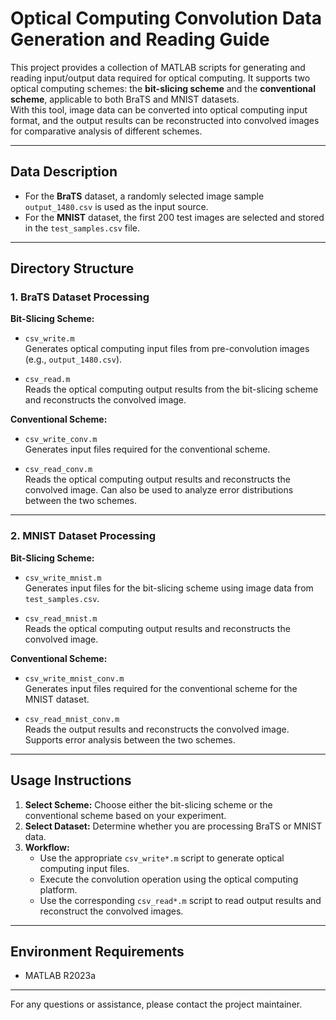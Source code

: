 # Optical Computing Convolution Data Generation and Reading Guide

This project provides a collection of MATLAB scripts for generating and reading input/output data required for optical computing. It supports two optical computing schemes: the **bit-slicing scheme** and the **conventional scheme**, applicable to both BraTS and MNIST datasets.  
With this tool, image data can be converted into optical computing input format, and the output results can be reconstructed into convolved images for comparative analysis of different schemes.

---

## Data Description

- For the **BraTS** dataset, a randomly selected image sample `output_1480.csv` is used as the input source.  
- For the **MNIST** dataset, the first 200 test images are selected and stored in the `test_samples.csv` file.

---

## Directory Structure

### 1. BraTS Dataset Processing

**Bit-Slicing Scheme:**

- `csv_write.m`  
  Generates optical computing input files from pre-convolution images (e.g., `output_1480.csv`).

- `csv_read.m`  
  Reads the optical computing output results from the bit-slicing scheme and reconstructs the convolved image.

**Conventional Scheme:**

- `csv_write_conv.m`  
  Generates input files required for the conventional scheme.

- `csv_read_conv.m`  
  Reads the optical computing output results and reconstructs the convolved image. Can also be used to analyze error distributions between the two schemes.

---

### 2. MNIST Dataset Processing

**Bit-Slicing Scheme:**

- `csv_write_mnist.m`  
  Generates input files for the bit-slicing scheme using image data from `test_samples.csv`.

- `csv_read_mnist.m`  
  Reads the optical computing output results and reconstructs the convolved image.

**Conventional Scheme:**

- `csv_write_mnist_conv.m`  
  Generates input files required for the conventional scheme for the MNIST dataset.

- `csv_read_mnist_conv.m`  
  Reads the output results and reconstructs the convolved image. Supports error analysis between the two schemes.

---

## Usage Instructions

1. **Select Scheme:** Choose either the bit-slicing scheme or the conventional scheme based on your experiment.
2. **Select Dataset:** Determine whether you are processing BraTS or MNIST data.
3. **Workflow:**
   - Use the appropriate `csv_write*.m` script to generate optical computing input files.
   - Execute the convolution operation using the optical computing platform.
   - Use the corresponding `csv_read*.m` script to read output results and reconstruct the convolved images.

---

## Environment Requirements

- MATLAB R2023a

---

For any questions or assistance, please contact the project maintainer.
